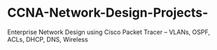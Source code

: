 # CCNA-Network-Design-Projects-
Enterprise Network Design using Cisco Packet Tracer – VLANs, OSPF, ACLs, DHCP, DNS, Wireless
